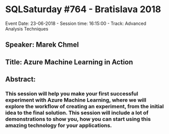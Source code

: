 # SQLSaturday #764 - Bratislava 2018
Event Date: 23-06-2018 - Session time: 16:15:00 - Track: Advanced Analysis Techniques
## Speaker: Marek Chmel
## Title: Azure Machine Learning in Action
## Abstract:
### This session will help you make your first successful experiment with Azure Machine Learning, where we will explore the workflow of creating an experiment, from the initial idea to the final solution. This session will include a lot of demonstrations to show you, how you can start using this amazing technology for your applications.

